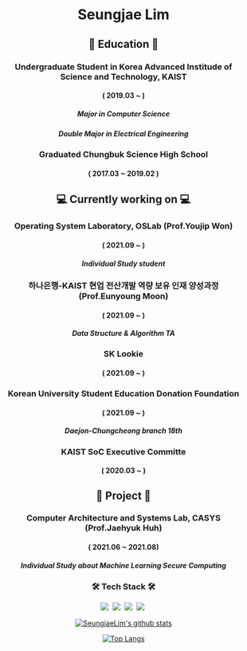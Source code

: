 
<h1 align="center"> Seungjae Lim </h1>


<h2 align="center"> 
  🏫 Education 🏫
</h2>
<h3 align="center"> Undergraduate Student in Korea Advanced Institude of Science and Technology, KAIST </h3>
<h4 align="center"> ( 2019.03 ~ ) <h4 align="center">
<h5 align="center"> Major in Computer Science <h5 align="center">
<h5 align="center"> Double Major in Electrical Engineering <h5 align="center">
  
<h5 align="center">   <h5 align="center">
<h3 align="center"> Graduated Chungbuk Science High School </h3>
  <h4 align="center"> ( 2017.03 ~ 2019.02 ) <h4 align="center">
    

<h2 align="center">  💻 Currently working on 💻 </h2>
<h3 align="center"> Operating System Laboratory, OSLab (Prof.Youjip Won) </h3>
<h4 align="center"> ( 2021.09 ~ ) <h4 align="center">
<h5 align="center"> Individual Study student <h5 align="center">

<h3 align="center"> 하나은행-KAIST 현업 전산개발 역량 보유 인재 양성과정 (Prof.Eunyoung Moon) </h3>
<h4 align="center"> ( 2021.09 ~ ) <h4 align="center">
<h5 align="center"> Data Structure & Algorithm  TA <h5 align="center">  
  
<h3 align="center"> SK Lookie </h3>
<h4 align="center"> ( 2021.09 ~ ) <h4 align="center">
  
<h3 align="center"> Korean University Student Education Donation Foundation </h3>
<h4 align="center"> ( 2021.09 ~ ) <h4 align="center">
<h5 align="center"> Daejon-Chungcheong branch 18th <h5 align="center">    
 
<h3 align="center"> KAIST SoC Executive Committe </h3>
<h4 align="center"> ( 2020.03 ~ ) <h4 align="center">
  
 <h2 align="center"> 
  🏫 Project 🏫
</h2>
  <h3 align="center"> Computer Architecture and Systems Lab, CASYS (Prof.Jaehyuk Huh) </h3>
<h4 align="center"> ( 2021.06 ~ 2021.08) <h4 align="center">
<h5 align="center"> Individual Study about Machine Learning Secure Computing <h5 align="center">

<h3 align="center">🛠 Tech Stack 🛠</h3>

<p align="center">
  <img src="https://img.shields.io/badge/Python-3766AB?style=flat-square&logo=Python&logoColor=white"/></a>&nbsp 
  <img src="https://img.shields.io/badge/Java-007396?style=flat-square&logo=Java&logoColor=white"/></a>&nbsp 
  <img src="https://img.shields.io/badge/C++-00599C?style=flat-square&logo=C%2B%2B&logoColor=white"/></a>&nbsp 
  <img src="https://img.shields.io/badge/C-A8B9CC?style=flat-square&logo=C&logoColor=white"/></a>&nbsp  
</p>

<div align="center" style="text-align:center">
  
  [![SeungjaeLim's github stats](https://github-readme-stats.vercel.app/api?username=SeungjaeLim&show_icons=true&theme=dracula)](https://github.com/SeungjaeLim)
  
</div>

<div align="center" style="text-align:center">
  
 [![Top Langs](https://github-readme-stats.vercel.app/api/top-langs/?username=SeungjaeLim&layout=compact&langs_count=8&theme=dracula)](https://github.com/SeungjaeLim)

</div>
<!--
**SeungjaeLim/SeungjaeLim** is a ✨ _special_ ✨ repository because its `README.md` (this file) appears on your GitHub profile.

Here are some ideas to get you started:
### 🌱 I’m currently learning ...

- 🔭 I’m currently working on ...
- 🌱 I’m currently learning ...
- 👯 I’m looking to collaborate on ...
- 🤔 I’m looking for help with ...
- 💬 Ask me about ...
- 📫 How to reach me: ...
- 😄 Pronouns: ...
- ⚡ Fun fact: ...
-->
